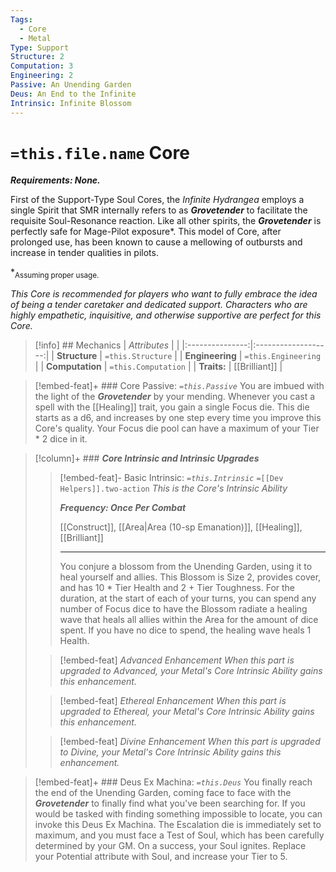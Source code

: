 ```yaml
---
Tags:
  - Core
  - Metal
Type: Support
Structure: 2
Computation: 3
Engineering: 2
Passive: An Unending Garden
Deus: An End to the Infinite
Intrinsic: Infinite Blossom
---
```

# `=this.file.name` Core 
***Requirements: None.*** 
 
First of the Support-Type Soul Cores, the *Infinite Hydrangea* employs a single Spirit that SMR internally refers to as ***Grovetender*** to facilitate the requisite Soul-Resonance reaction. Like all other spirits, the ***Grovetender*** is perfectly safe for Mage-Pilot exposure\*. This model of Core, after prolonged use, has been known to cause a mellowing of outbursts and increase in tender qualities in pilots. 

\*<sub>Assuming proper usage.</sub>

*This Core is recommended for players who want to fully embrace the idea of being a tender caretaker and dedicated support. Characters who are highly empathetic, inquisitive, and otherwise supportive are perfect for this Core.*

>[!info] ## Mechanics 
|  *Attributes*   |                     |
|:---------------:|:-------------------:|
|  **Structure**  |  `=this.Structure`  |
| **Engineering** | `=this.Engineering` |
| **Computation** | `=this.Computation` |
|   **Traits:**   |    [[Brilliant]]    |

> [!embed-feat]+ ### Core Passive: *`=this.Passive`*
> You are imbued with the light of the ***Grovetender*** by your mending. Whenever you cast a spell with the [[Healing]] trait, you gain a single Focus die. This die starts as a d6, and increases by one step every time you improve this Core's quality. Your Focus die pool can have a maximum of your Tier * 2 dice in it.

>[!column]+ ### ***Core Intrinsic and Intrinsic Upgrades*** 
> 
>> [!embed-feat]- Basic Intrinsic: *`=this.Intrinsic`* `=[[Dev Helpers]].two-action`
>> *This is the Core's Intrinsic Ability*
>> 
>> ***Frequency: Once Per Combat***
>> 
>> [[Construct]], [[Area\|Area (10-sp Emanation)]], [[Healing]], [[Brilliant]]
>> - - -
>> You conjure a blossom from the Unending Garden, using it to heal yourself and allies. This Blossom is Size 2, provides cover, and has 10 * Tier Health and 2 + Tier Toughness. For the duration, at the start of each of your turns, you can spend any number of Focus dice to have the Blossom radiate a healing wave that heals all allies within the Area for the amount of dice spent. If you have no dice to spend, the healing wave heals 1 Health. 
>
>> [!embed-feat] *Advanced Enhancement*
>> *When this part is upgraded to Advanced, your Metal's Core Intrinsic Ability gains this enhancement.*
>
>> [!embed-feat] *Ethereal Enhancement*
>>*When this part is upgraded to Ethereal, your Metal's Core Intrinsic Ability gains this enhancement.*
>
>> [!embed-feat] *Divine Enhancement*
>>*When this part is upgraded to Divine, your Metal's Core Intrinsic Ability gains this enhancement.*

> [!embed-feat]+ ### Deus Ex Machina: *`=this.Deus`*
> You finally reach the end of the Unending Garden, coming face to face with the ***Grovetender*** to finally find what you've been searching for. If you would be tasked with finding something impossible to locate, you can invoke this Deus Ex Machina. The Escalation die is immediately set to maximum, and you must face a Test of Soul, which has been carefully determined by your GM. On a success, your Soul ignites. Replace your Potential attribute with Soul, and increase your Tier to 5. 